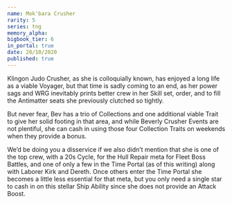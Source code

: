```yaml
---
name: Mok'bara Crusher
rarity: 5
series: tng
memory_alpha:
bigbook_tier: 6
in_portal: true
date: 20/10/2020
published: true
---
```


Klingon Judo Crusher, as she is colloquially known, has enjoyed a long life as a viable Voyager, but that time is sadly coming to an end, as her power sags and WRG inevitably prints better crew in her Skill set, order, and to fill the Antimatter seats she previously clutched so tightly. 

But never fear, Bev has a trio of Collections and one additional viable Trait to give her solid footing in that area, and while Beverly Crusher Events are not plentiful, she can cash in using those four Collection Traits on weekends when they provide a bonus. 

We’d be doing you a disservice if we also didn’t mention that she is one of the top crew, with a 20s Cycle, for the Hull Repair meta for Fleet Boss Battles, and one of only a few in the Time Portal (as of this writing) along with Laborer Kirk and Dereth. Once others enter the Time Portal she becomes a little less essential for that meta, but you only need a single star to cash in on this stellar Ship Ability since she does not provide an Attack Boost.
